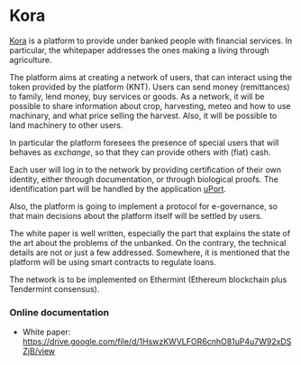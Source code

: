 # Kora 

[Kora](https://kora.network/) is a platform to provide under banked people with financial services. In particular, the whitepaper addresses the ones making a living through agriculture.

The platform aims at creating a network of users, that can interact using the token provided by the platform (KNT). Users can send money (remittances) to family, lend money, buy services or goods.
As a network, it will be possible to share information about crop, harvesting, meteo and how to use machinary, and what price selling the harvest. Also, it will be possible to land machinery to other users.

In particular the platform foresees the presence of special users that will behaves as *exchange*, so that they can provide others with (fiat) cash.

Each user will log in to the network by providing certification of their own identity, either through documentation, or through  biological proofs. The identification part will be handled by the application [uPort](https://www.uport.me/).

Also, the platform is going to implement a protocol for e-governance, so that main decisions about the platform itself will be settled by users.

The white paper is well written, especially the part that explains the state of the art about the problems of the unbanked. 
On the contrary, the technical details are not or just a few addressed. Somewhere, it is mentioned that the platform will be using smart contracts to regulate loans.

The network is to be implemented on Ethermint (Ethereum blockchain plus Tendermint consensus).

### Online documentation
* White paper: https://drive.google.com/file/d/1HswzKWVLFOR6cnhO81uP4u7W92xDSZjB/view
